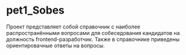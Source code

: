 # pet1_Sobes
Проект представляет собой справочник с наиболее распространёнными вопросами для собеседования кандидатов на должность frontend-разработчик. Также в справочнике приведены ориентировачные ответы на вопросы.
